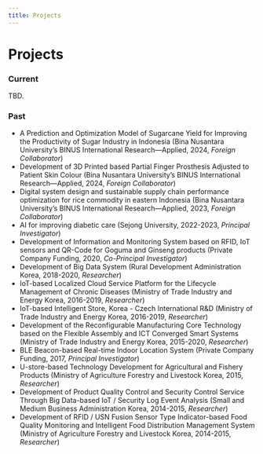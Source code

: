 ```yaml
---
title: Projects
---
```


# Projects

### Current
TBD.

### Past 
- A Prediction and Optimization Model of Sugarcane Yield for Improving the Productivity of Sugar Industry in Indonesia (Bina Nusantara University’s BINUS International Research—Applied, 2024, *Foreign Collaborator*)
- Development of 3D Printed based Partial Finger Prosthesis Adjusted to Patient Skin Colour (Bina Nusantara University’s BINUS International Research—Applied, 2024, *Foreign Collaborator*)
- Digital system design and sustainable supply chain performance optimization for rice commodity in eastern Indonesia (Bina Nusantara University’s BINUS International Research—Applied, 2023, *Foreign Collaborator*)
- AI for improving diabetic care (Sejong University, 2022-2023, *Principal Investigator*)
- Development of Information and Monitoring System based on RFID, IoT sensors and QR-Code for Goguma and Ginseng products (Private Company Funding, 2020, *Co-Principal Investigator*)
- Development of Big Data System (Rural Development Administration Korea, 2018-2020,
*Researcher*)
- IoT-based Localized Cloud Service Platform for the Lifecycle Management of Chronic Diseases
(Ministry of Trade Industry and Energy Korea, 2016-2019, *Researcher*)
- IoT-based Intelligent Store, Korea - Czech International R&D (Ministry of Trade Industry and
Energy Korea, 2016-2019, *Researcher*)
- Development of the Reconfigurable Manufacturing Core Technology based on the Flexible
Assembly and ICT Converged Smart Systems (Ministry of Trade Industry and Energy Korea,
2015-2020, *Researcher*)
- BLE Beacon-based Real-time Indoor Location System (Private Company Funding, 2017, *Principal Investigator*)
- U-store-based Technology Development for Agricultural and Fishery Products (Ministry of
Agriculture Forestry and Livestock Korea, 2015, *Researcher*)
- Development of Product Quality Control and Security Control Service Through Big Data-based
IoT / Security Log Event Analysis (Small and Medium Business Administration Korea,
2014-2015, *Researcher*)
- Development of RFID / USN Fusion Sensor Type Indicator-based Food Quality Monitoring and
Intelligent Food Distribution Management System (Ministry of Agriculture Forestry and
Livestock Korea, 2014-2015, *Researcher*)